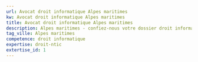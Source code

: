 ```yaml
---
url: Avocat droit informatique Alpes maritimes
kw: Avocat droit informatique Alpes maritimes
title: Avocat droit informatique Alpes maritimes
description: Alpes maritimes - confiez-nous votre dossier droit informatique
tag_ville: Alpes maritimes
competence: droit informatique
expertise: droit-ntic
extertise_id: 1
---
```

